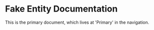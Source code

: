 # Fake Entity Documentation

This is the primary document, which lives at 'Primary' in the navigation.
